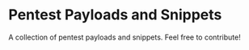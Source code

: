 # Pentest Payloads and Snippets
A collection of pentest payloads and snippets. Feel free to contribute!
